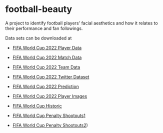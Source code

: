 # football-beauty
A project to identify football players' facial aesthetics and how it relates to their performance and fan followings.

Data sets can be downloaded at
- [FIFA World Cup 2022 Player Data](https://www.kaggle.com/datasets/swaptr/fifa-world-cup-2022-player-data)
- [FIFA World Cup 2022 Match Data](https://www.kaggle.com/datasets/swaptr/fifa-world-cup-2022-match-data)
- [FIFA World Cup 2022 Team Data](https://www.kaggle.com/datasets/swaptr/fifa-world-cup-2022-statistics)
- [FIFA World Cup 2022 Twitter Dataset](https://www.kaggle.com/datasets/kumari2000/fifa-world-cup-twitter-dataset-2022)
- [FIFA World Cup 2022 Prediction](https://www.kaggle.com/datasets/shilongzhuang/soccer-world-cup-challenge)

- [FIFA World Cup 2022 Player Images](https://www.kaggle.com/datasets/soumendraprasad/fifa-2022-all-players-image-dataset)

- [FIFA World Cup Historic](https://www.kaggle.com/datasets/piterfm/fifa-football-world-cup)
- [FIFA World Cup Penalty Shootouts1](https://www.kaggle.com/datasets/pablollanderos33/world-cup-penalty-shootouts)
- [FIFA World Cup Penalty Shootouts2](https://www.kaggle.com/datasets/jandimovski/world-cup-penalty-shootouts-2022))
